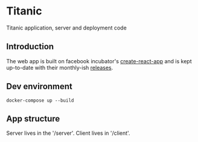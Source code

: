 # Titanic
Titanic application, server and deployment code

## Introduction

The web app is built on facebook incubator's [create-react-app](https://github.com/facebookincubator/create-react-app) and is kept up-to-date with their monthly-ish [releases](https://github.com/facebookincubator/create-react-app/releases).

## Dev environment

    docker-compose up --build

## App structure

Server lives in the '/server'. Client lives in '/client'.

